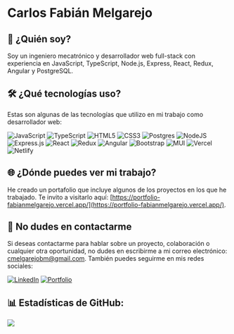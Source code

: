 # Carlos Fabián Melgarejo

## 👋 ¿Quién soy?

Soy un ingeniero mecatrónico y desarrollador web full-stack con experiencia en JavaScript, TypeScript, Node.js, Express, React, Redux, Angular y PostgreSQL.

## 🛠 ¿Qué tecnologías uso?

Estas son algunas de las tecnologías que utilizo en mi trabajo como desarrollador web:

![JavaScript](https://img.shields.io/badge/javascript-%23323330.svg?style=for-the-badge&logo=javascript&logoColor=%23F7DF1E) ![TypeScript](https://img.shields.io/badge/typescript-%23007ACC.svg?style=for-the-badge&logo=typescript&logoColor=white) ![HTML5](https://img.shields.io/badge/html5-%23E34F26.svg?style=for-the-badge&logo=html5&logoColor=white) ![CSS3](https://img.shields.io/badge/css3-%231572B6.svg?style=for-the-badge&logo=css3&logoColor=white) ![Postgres](https://img.shields.io/badge/postgres-%23316192.svg?style=for-the-badge&logo=postgresql&logoColor=white)  ![NodeJS](https://img.shields.io/badge/node.js-6DA55F?style=for-the-badge&logo=node.js&logoColor=white) ![Express.js](https://img.shields.io/badge/express.js-%23404d59.svg?style=for-the-badge&logo=express&logoColor=%2361DAFB) ![React](https://img.shields.io/badge/react-%2320232a.svg?style=for-the-badge&logo=react&logoColor=%2361DAFB) ![Redux](https://img.shields.io/badge/redux-%23593d88.svg?style=for-the-badge&logo=redux&logoColor=white) ![Angular](https://img.shields.io/badge/Angular-DD0031?style=for-the-badge&logo=angular&logoColor=white) ![Bootstrap](https://img.shields.io/badge/bootstrap-%23563D7C.svg?style=for-the-badge&logo=bootstrap&logoColor=white) ![MUI](https://img.shields.io/badge/MUI-%230081CB.svg?style=for-the-badge&logo=material-ui&logoColor=white) ![Vercel](https://img.shields.io/badge/vercel-%23000000.svg?style=for-the-badge&logo=vercel&logoColor=white) ![Netlify](https://img.shields.io/badge/netlify-%23000000.svg?style=for-the-badge&logo=netlify&logoColor=#00C7B7)

## 🌐 ¿Dónde puedes ver mi trabajo?

He creado un portafolio que incluye algunos de los proyectos en los que he trabajado. Te invito a visitarlo aquí: [https://portfolio-fabianmelgarejo.vercel.app/](https://portfolio-fabianmelgarejo.vercel.app/).

## 📧 No dudes en contactarme

Si deseas contactarme para hablar sobre un proyecto, colaboración o cualquier otra oportunidad, no dudes en escribirme a mi correo electrónico: cmelgarejobm@gmail.com. También puedes seguirme en mis redes sociales:

[![LinkedIn](https://img.shields.io/badge/LinkedIn-%230077B5.svg?logo=linkedin&logoColor=white)](https://linkedin.com/in/cmelgarejobm/) 
[![Portfolio](https://img.shields.io/badge/Portfolio-FF5722?&logo=todoist&logoColor=white)](https://portfolio-fabianmelgarejo.vercel.app/) 

## 📊 Estadísticas de GitHub:
![](https://github-readme-streak-stats.herokuapp.com/?user=fabianbm15&theme=dark&hide_border=false)
